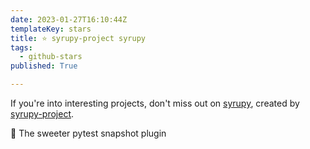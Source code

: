 ```yaml
---
date: 2023-01-27T16:10:44Z
templateKey: stars
title: ⭐ syrupy-project syrupy
tags:
  - github-stars
published: True

---
```


If you're into interesting projects, don't miss out on [syrupy](https://github.com/syrupy-project/syrupy), created by [syrupy-project](https://github.com/syrupy-project).

:pancakes: The sweeter pytest snapshot plugin
